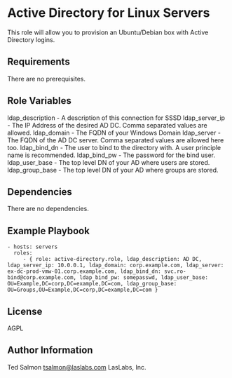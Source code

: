 Active Directory for Linux Servers
=========

This role will allow you to provision an Ubuntu/Debian box with Active Directory  logins.

Requirements
------------

There are no prerequisites.

Role Variables
--------------
ldap_description - A description of this connection for SSSD
ldap_server_ip - The IP Address of the desired AD DC. Comma separated values are allowed.
ldap_domain - The FQDN of your Windows Domain
ldap_server - The FQDN of the AD DC server. Comma separated values are allowed here too.
ldap_bind_dn - The user to bind to the directory with. A user principle name is recommended.
ldap_bind_pw - The password for the bind user.
ldap_user_base - The top level DN of your AD where users are stored.
ldap_group_base -  The top level DN of your AD where groups are stored.

Dependencies
------------

There are no dependencies.

Example Playbook
----------------

    - hosts: servers
      roles:
         - { role: active-directory.role, ldap_description: AD DC, ldap_server_ip: 10.0.0.1, ldap_domain: corp.example.com, ldap_server: ex-dc-prod-vmw-01.corp.example.com, ldap_bind_dn: svc.ro-bind@corp.example.com, ldap_bind_pw: somepasswd, ldap_user_base: OU=Example,DC=corp,DC=example,DC=com, ldap_group_base: OU=Groups,OU=Example,DC=corp,DC=example,DC=com }

License
-------

AGPL

Author Information
------------------

Ted Salmon <tsalmon@laslabs.com> LasLabs, Inc.
